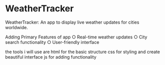 # WeatherTracker
WeatherTracker: An app to display live weather updates for cities worldwide.

Adding Primary Features of app
○ Real-time weather updates
○ City search functionality
○ User-friendly interface


the tools i will use are 
html for the basic structure
css for styling and create beautiful interface
js for adding functionality